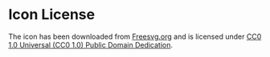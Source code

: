 # Icon License

The icon has been downloaded from [Freesvg.org](https://freesvg.org/) and is licensed under [CC0 1.0 Universal (CC0 1.0)
Public Domain Dedication](https://creativecommons.org/publicdomain/zero/1.0/). 